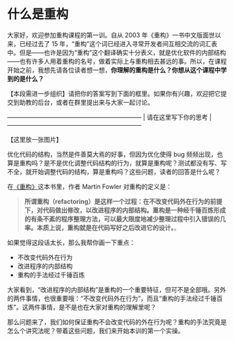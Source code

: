 # 什么是重构

大家好，欢迎参加重构课程的第一训。自从 2003 年《重构》一书中文版面世以来，已经过去了 15 年，“重构”这个词已经进入寻常开发者间互相交流的词汇表中。但是——也许是因为“重构”这个翻译确实十分表义，就是优化软件的内部结构——也有许多人用着重构的名号，做着实际上与重构相去甚远的事。所以，在课程开始之前，我想先请各位读者想一想，**你理解的重构是什么？你想从这个课程中学到的是什么？**

【本段需进一步组织】请把你的答案写到下面的框里。如果你有兴趣，欢迎把它提交到助教的后台，或者在群里提出来与大家一起讨论。

——————————————————————
| 请在这里写下你的思考 |
——————————————————————

【这里放一张图片】

优化代码的结构，当然是件善莫大焉的好事，但因为优化使得 bug 频频出现，也算是重构吗？是不是优化调整代码结构的行为，就算是重构呢？测试都没有写、写不全，就开始调整代码的结构，算是重构吗？这些问题，读者的回答是什么呢？

在[《重构》](https://book.douban.com/subject/30468597/)这本书里，作者 Martin Fowler 对重构的定义是：

> **所谓重构（refactoring）是这样一个过程：在不改变代码外在行为的前提下，对代码做出修改，以改进程序的内部结构。重构是一种经千锤百炼形成的有条不紊的程序整理方法，可以最大限度地减少整理过程中引入错误的几率。本质上说，重构就是在代码写好之后改进它的设计。**。

如果觉得这段话太长，那么我帮你画一下重点：

- 不改变代码外在行为
- 改进程序的内部结构
- 重构的手法经过千锤百炼

大家看到，“改进程序的内部结构”是重构的一个重要特征，但可不是全部哦。另外的两件事情，也很重要哦：“不改变代码外在行为”，而且“重构的手法经过千锤百炼”。这两件事情，是不是也在大家对重构的理解里呢？

那么问题来了，我们如何保证重构不会改变代码的外在行为呢？重构的手法究竟是怎么个讲究法呢？带着这些问题，我们来开始本训的第一个实操。
